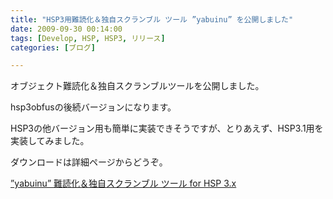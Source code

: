 ```yaml
---
title: "HSP3用難読化＆独自スクランブル ツール ”yabuinu” を公開しました"
date: 2009-09-30 00:14:00
tags: [Develop, HSP, HSP3, リリース]
categories: [ブログ]

---
```


オブジェクト難読化＆独自スクランブルツールを公開しました。

hsp3obfusの後続バージョンになります。

HSP3の他バージョン用も簡単に実装できそうですが、とりあえず、HSP3.1用を実装してみました。

ダウンロードは詳細ページからどうぞ。

[”yabuinu” 難読化＆独自スクランブル ツール for HSP 3.x][1]

 [1]: http:/blog/2009/09/30/hsp-yabuinu.html "”yabuinu” 難読化＆独自スクランブル ツール for HSP 3.x"
